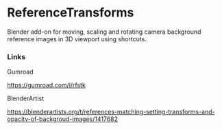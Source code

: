 # ReferenceTransforms

Blender add-on for moving, scaling and rotating camera background reference images in 3D viewport using shortcuts.

### Links
Gumroad 

https://gumroad.com/l/rfstk

BlenderArtist

https://blenderartists.org/t/references-matching-setting-transforms-and-opacity-of-backgroud-images/1417682
